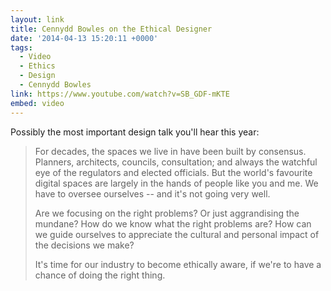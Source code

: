 ```yaml
---
layout: link
title: Cennydd Bowles on the Ethical Designer
date: '2014-04-13 15:20:11 +0000'
tags:
  - Video
  - Ethics
  - Design
  - Cennydd Bowles
link: https://www.youtube.com/watch?v=SB_GDF-mKTE
embed: video
---
```

Possibly the most important design talk you'll hear this year:

> For decades, the spaces we live in have been built by consensus. Planners, architects, councils, consultation; and always the watchful eye of the regulators and elected officials. But the world's favourite digital spaces are largely in the hands of people like you and me. We have to oversee ourselves -- and it's not going very well.
> 
> Are we focusing on the right problems? Or just aggrandising the mundane? How do we know what the right problems are? How can we guide ourselves to appreciate the cultural and personal impact of the decisions we make?
> 
> It's time for our industry to become ethically aware, if we're to have a chance of doing the right thing.